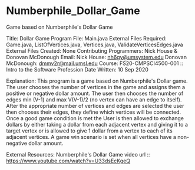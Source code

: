 # Numberphile_Dollar_Game
Game based on Numberphile's Dollar Game

Title: Dollar Game
Program File: Main.java
External Files Required: Game.java, ListOfVertices.java, Vertices.java, ValidateVerticesEdges.java
External Files Created: None
Contributing Programmers: Nick House & Donovan McDonough
Email: Nick House: nh6gy@umsystem.edu        Donovan McDonough: dmmv2r@mail.umsl.edu
Course: FS20-CMPSCI4500-001 :: Intro to the Software Profession
Date Written: 10 Sep 2020

Explanation:
    This program is a game based on Numberphile's Dollar game. The user chooses the number of vertices
    in the game and assigns them a positive or negative dollar amount. The user then chooses the number
    of edges min (V-1) and max V(V-1)/2 (no vertex can have an edge to itself). After the appropriate
    number of vertices and edges are selected the user then chooses their edges, they define which
    vertices will be connected. Once a good game condition is met the User is then allowed to exchange
    dollars by either taking a dollar from each adjacent vertex and giving it to a target vertex or is
    allowed to give 1 dollar from a vertex to each of its adjacent vertices. A game win scenario is set
    when all vertices have a non-negative dollar amount.


External Resources: Numberphile's Dollar Game video url :: https://www.youtube.com/watch?v=U33dsEcKgeQ
